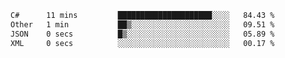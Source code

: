 <!--START_SECTION:waka-->

```txt
C#      11 mins         █████████████████████░░░░   84.43 %
Other   1 min           ██▒░░░░░░░░░░░░░░░░░░░░░░   09.51 %
JSON    0 secs          █▒░░░░░░░░░░░░░░░░░░░░░░░   05.89 %
XML     0 secs          ░░░░░░░░░░░░░░░░░░░░░░░░░   00.17 %
```

<!--END_SECTION:waka-->
